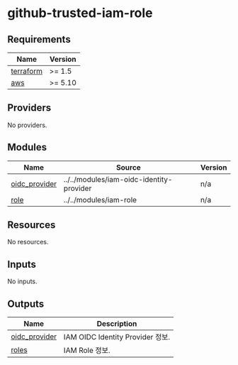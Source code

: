 # github-trusted-iam-role

<!-- BEGINNING OF PRE-COMMIT-TERRAFORM DOCS HOOK -->
## Requirements

| Name | Version |
|------|---------|
| <a name="requirement_terraform"></a> [terraform](#requirement\_terraform) | >= 1.5 |
| <a name="requirement_aws"></a> [aws](#requirement\_aws) | >= 5.10 |

## Providers

No providers.

## Modules

| Name | Source | Version |
|------|--------|---------|
| <a name="module_oidc_provider"></a> [oidc\_provider](#module\_oidc\_provider) | ../../modules/iam-oidc-identity-provider | n/a |
| <a name="module_role"></a> [role](#module\_role) | ../../modules/iam-role | n/a |

## Resources

No resources.

## Inputs

No inputs.

## Outputs

| Name | Description |
|------|-------------|
| <a name="output_oidc_provider"></a> [oidc\_provider](#output\_oidc\_provider) | IAM OIDC Identity Provider 정보. |
| <a name="output_roles"></a> [roles](#output\_roles) | IAM Role 정보. |
<!-- END OF PRE-COMMIT-TERRAFORM DOCS HOOK -->
